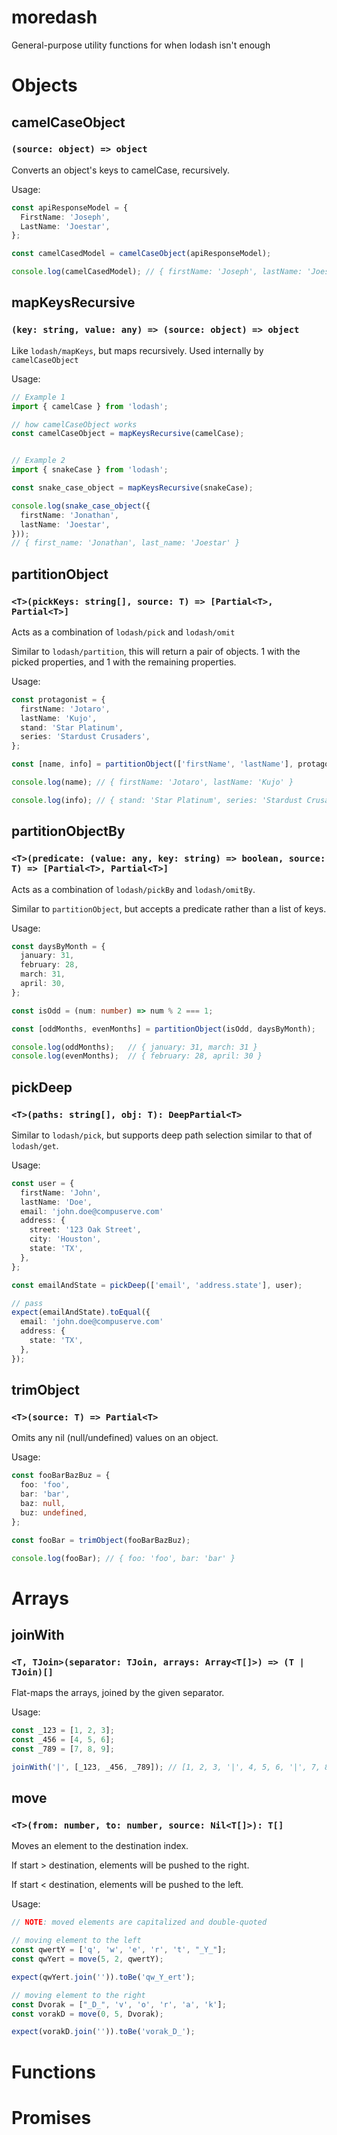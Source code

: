 # moredash
General-purpose utility functions for when lodash isn't enough


# Objects

## camelCaseObject
### `(source: object) => object`

Converts an object's keys to camelCase, recursively.

Usage:
```ts
const apiResponseModel = {
  FirstName: 'Joseph',
  LastName: 'Joestar',
};

const camelCasedModel = camelCaseObject(apiResponseModel);

console.log(camelCasedModel); // { firstName: 'Joseph', lastName: 'Joestar' }
```



## mapKeysRecursive
### `(key: string, value: any) => (source: object) => object`

Like `lodash/mapKeys`, but maps recursively. Used internally by `camelCaseObject`

Usage:

```ts
// Example 1
import { camelCase } from 'lodash';

// how camelCaseObject works
const camelCaseObject = mapKeysRecursive(camelCase);


// Example 2
import { snakeCase } from 'lodash';

const snake_case_object = mapKeysRecursive(snakeCase);

console.log(snake_case_object({
  firstName: 'Jonathan',
  lastName: 'Joestar',
}));
// { first_name: 'Jonathan', last_name: 'Joestar' }
```



## partitionObject
### `<T>(pickKeys: string[], source: T) => [Partial<T>, Partial<T>]`

Acts as a combination of `lodash/pick` and `lodash/omit`

Similar to `lodash/partition`, this will return a pair of objects. 1 with the picked properties, and 1 with the remaining properties.

Usage:

```ts
const protagonist = {
  firstName: 'Jotaro',
  lastName: 'Kujo',
  stand: 'Star Platinum',
  series: 'Stardust Crusaders',
};

const [name, info] = partitionObject(['firstName', 'lastName'], protagonist);

console.log(name); // { firstName: 'Jotaro', lastName: 'Kujo' }

console.log(info); // { stand: 'Star Platinum', series: 'Stardust Crusaders' }
```



## partitionObjectBy
### `<T>(predicate: (value: any, key: string) => boolean, source: T) => [Partial<T>, Partial<T>]`

Acts as a combination of `lodash/pickBy` and `lodash/omitBy`.

Similar to `partitionObject`, but accepts a predicate rather than a list of keys.

Usage:

```ts
const daysByMonth = {
  january: 31,
  february: 28,
  march: 31,
  april: 30,
};

const isOdd = (num: number) => num % 2 === 1;

const [oddMonths, evenMonths] = partitionObject(isOdd, daysByMonth);

console.log(oddMonths);   // { january: 31, march: 31 }
console.log(evenMonths);  // { february: 28, april: 30 }
```



## pickDeep
### `<T>(paths: string[], obj: T): DeepPartial<T>`

Similar to `lodash/pick`, but supports deep path selection similar to that of `lodash/get`.

Usage:
```ts
const user = {
  firstName: 'John',
  lastName: 'Doe',
  email: 'john.doe@compuserve.com'
  address: {
    street: '123 Oak Street',
    city: 'Houston',
    state: 'TX',
  },
};

const emailAndState = pickDeep(['email', 'address.state'], user);

// pass
expect(emailAndState).toEqual({
  email: 'john.doe@compuserve.com'
  address: {
    state: 'TX',
  },
});
```



## trimObject
### `<T>(source: T) => Partial<T>`

Omits any nil (null/undefined) values on an object.

Usage:
```ts
const fooBarBazBuz = {
  foo: 'foo',
  bar: 'bar',
  baz: null,
  buz: undefined,
};

const fooBar = trimObject(fooBarBazBuz);

console.log(fooBar); // { foo: 'foo', bar: 'bar' }
```



# Arrays

## joinWith
### `<T, TJoin>(separator: TJoin, arrays: Array<T[]>) => (T | TJoin)[]`

Flat-maps the arrays, joined by the given separator.

Usage:
```ts
const _123 = [1, 2, 3];
const _456 = [4, 5, 6];
const _789 = [7, 8, 9];

joinWith('|', [_123, _456, _789]); // [1, 2, 3, '|', 4, 5, 6, '|', 7, 8, 9]
```

## move
### `<T>(from: number, to: number, source: Nil<T[]>): T[]`

Moves an element to the destination index.

If start > destination, elements will be pushed to the right.

If start < destination, elements will be pushed to the left.

Usage:
```ts
// NOTE: moved elements are capitalized and double-quoted

// moving element to the left
const qwertY = ['q', 'w', 'e', 'r', 't', "_Y_"];
const qwYert = move(5, 2, qwertY);

expect(qwYert.join('')).toBe('qw_Y_ert');

// moving element to the right
const Dvorak = ["_D_", 'v', 'o', 'r', 'a', 'k'];
const vorakD = move(0, 5, Dvorak);

expect(vorakD.join('')).toBe('vorak_D_');
```

# Functions




# Promises
